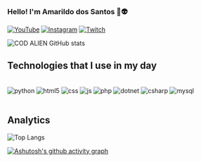 
### Hello! I'm Amarildo dos Santos 👋👽

[![YouTube](https://img.shields.io/badge/YouTube-FF0000?style=for-the-badge&logo=youtube&logoColor=white)](https://www.youtube.com/@amarildodossantos00)
[![Instagram](https://img.shields.io/badge/Instagram-E4405F?style=for-the-badge&logo=instagram&logoColor=white)](https://www.instagram.com/@amarildodossantos00)
[![Twitch](https://img.shields.io/badge/Twitch-9146FF?style=for-the-badge&logo=twitch&logoColor=white)](https://www.twitch.com/@amarildodossantos00)

![COD ALIEN GitHub stats](https://github-readme-stats.vercel.app/api?username=amarildodossantos00&show_icons=true&theme=merko)

## Technologies that I use in my day

<div style="display: inline_block"><br/>
    <img align="center" alt="python" src="https://img.shields.io/badge/Python-14354C?style=for-the-badge&logo=python&logoColor=yellow" />
    <img align="center" alt="html5" src="https://img.shields.io/badge/HTML5-E34F26?style=for-the-badge&logo=html5&logoColor=white" />
    <img align="center" alt="css" src="https://img.shields.io/badge/CSS3-1572B6?style=for-the-badge&logo=css3&logoColor=white" />
    <img align="center" alt="js" src="https://img.shields.io/badge/JavaScript-323330?style=for-the-badge&logo=javascript&logoColor=F7DF1E" />
    <img align="center" alt="php" src="https://img.shields.io/badge/PHP-777BB4?style=for-the-badge&logo=php&logoColor=white" />
    <img align="center" alt="dotnet" src="https://img.shields.io/badge/.NET-5C2D91?style=for-the-badge&logo=.net&logoColor=white" />
    <img align="center" alt="csharp" src="https://img.shields.io/badge/C%23-239120?style=for-the-badge&logo=c-sharp&logoColor=white" />
    <img align="center" alt="mysql" src="https://img.shields.io/badge/MySQL-00000F?style=for-the-badge&logo=mysql&logoColor=white" />
    <br/><br/>
</div>

## Analytics


![Top Langs](https://github-readme-stats.vercel.app/api/top-langs/?username=amarildodossantos00&theme=merko)

[![Ashutosh's github activity graph](https://github-readme-activity-graph.vercel.app/graph?username=amarildodossantos00&theme=merko)](https://github.com/ashutosh00710/github-readme-activity-graph)
